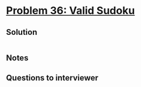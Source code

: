 # [Problem 36: Valid Sudoku](https://leetcode.com/problems/valid-sudoku/)

## Solution

```py


```

## Notes

## Questions to interviewer
